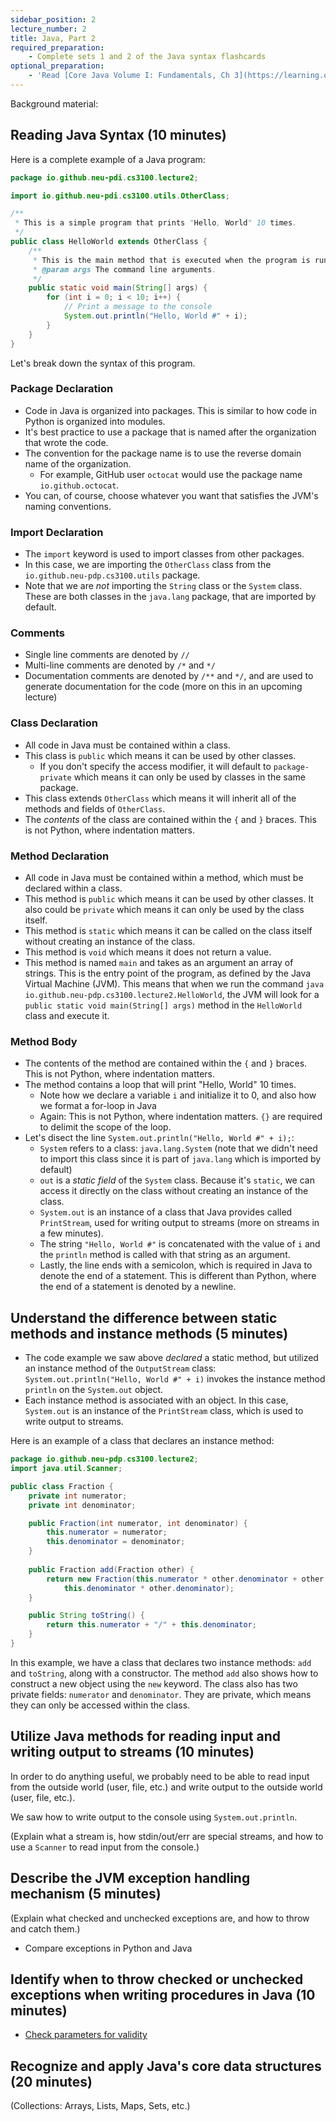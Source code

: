 ```yaml
---
sidebar_position: 2
lecture_number: 2
title: Java, Part 2
required_preparation: 
    - Complete sets 1 and 2 of the Java syntax flashcards
optional_preparation:
    - 'Read [Core Java Volume I: Fundamentals, Ch 3](https://learning.oreilly.com/library/view/core-java-volume/9780135328385/v1/ch3/index.xhtml#ch03lev1sec1)'
---
```


Background material:


## Reading Java Syntax (10 minutes)


Here is a complete example of a Java program:

```java title="HelloWorld.java"
package io.github.neu-pdi.cs3100.lecture2;

import io.github.neu-pdi.cs3100.utils.OtherClass;

/**
 * This is a simple program that prints "Hello, World" 10 times.
 */
public class HelloWorld extends OtherClass {
    /**
     * This is the main method that is executed when the program is run.
     * @param args The command line arguments.
     */
    public static void main(String[] args) {
        for (int i = 0; i < 10; i++) {
            // Print a message to the console
            System.out.println("Hello, World #" + i);
        }
    }
}
```
Let's break down the syntax of this program.
### Package Declaration
- Code in Java is organized into packages. This is similar to how code in Python is organized into modules.
- It's best practice to use a package that is named after the organization that wrote the code.
- The convention for the package name is to use the reverse domain name of the organization.
    - For example, GitHub user `octocat` would use the package name `io.github.octocat`.
- You can, of course, choose whatever you want that satisfies the JVM's naming conventions.

### Import Declaration
- The `import` keyword is used to import classes from other packages.
- In this case, we are importing the `OtherClass` class from the `io.github.neu-pdp.cs3100.utils` package.
- Note that we are *not* importing the `String` class or the `System` class. These are both classes in the `java.lang` package, that are imported by default. 

### Comments
- Single line comments are denoted by `//`
- Multi-line comments are denoted by `/*` and `*/`
- Documentation comments are denoted by `/**` and `*/`, and are used to generate documentation for the code (more on this in an upcoming lecture)

### Class Declaration
- All code in Java must be contained within a class.
- This class is `public` which means it can be used by other classes.
   - If you don't specify the access modifier, it will default to `package-private` which means it can only be used by classes in the same package.
- This class extends `OtherClass` which means it will inherit all of the methods and fields of `OtherClass`.
- The *contents* of the class are contained within the `{` and `}` braces. This is not Python, where indentation matters.

### Method Declaration
- All code in Java must be contained within a method, which must be declared within a class.
- This method is `public` which means it can be used by other classes. It also could be `private` which means it can only be used by the class itself.
- This method is `static` which means it can be called on the class itself without creating an instance of the class.
- This method is `void` which means it does not return a value.
- This method is named `main` and takes as an argument an array of strings. This is the entry point of the program, as defined by the Java Virtual Machine (JVM). This means that when we run the command `java io.github.neu-pdp.cs3100.lecture2.HelloWorld`, the JVM will look for a `public static void main(String[] args)` method in the `HelloWorld` class and execute it.

### Method Body
- The contents of the method are contained within the `{` and `}` braces. This is not Python, where indentation matters.
- The method contains a loop that will print "Hello, World" 10 times.
    - Note how we declare a variable `i` and initialize it to 0, and also how we format a for-loop in Java
    - Again: This is not Python, where indentation matters. `{}` are required to delimit the scope of the loop.
- Let's disect the line `System.out.println("Hello, World #" + i);`:
    - `System` refers to a class: `java.lang.System` (note that we didn't need to import this class since it is part of `java.lang` which is imported by default)
    - `out` is a *static field* of the `System` class. Because it's `static`, we can access it directly on the class without creating an instance of the class.
    - `System.out` is an instance of a class that Java provides called `PrintStream`, used for writing output to streams (more on streams in a few minutes).
    - The string `"Hello, World #"` is concatenated with the value of `i` and the `println` method is called with that string as an argument.
    - Lastly, the line ends with a semicolon, which is required in Java to denote the end of a statement. This is different than Python, where the end of a statement is denoted by a newline.

## Understand the difference between static methods and instance methods (5 minutes)

- The code example we saw above *declared* a static method, but utilized an instance method of the `OutputStream` class: `System.out.println("Hello, World #" + i)` invokes the instance method `println` on the `System.out` object.
- Each instance method is associated with an object. In this case, `System.out` is an instance of the `PrintStream` class, which is used to write output to streams.

Here is an example of a class that declares an instance method:
```java
package io.github.neu-pdp.cs3100.lecture2;
import java.util.Scanner;

public class Fraction {
    private int numerator;
    private int denominator;

    public Fraction(int numerator, int denominator) {
        this.numerator = numerator;
        this.denominator = denominator;
    }
    
    public Fraction add(Fraction other) {
        return new Fraction(this.numerator * other.denominator + other.numerator * this.denominator,
            this.denominator * other.denominator);
    }

    public String toString() {
        return this.numerator + "/" + this.denominator;
    }
}
```

In this example, we have a class that declares two instance methods: `add` and `toString`, along with a constructor.
The method `add` also shows how to construct a new object using the `new` keyword.
The class also has two private fields: `numerator` and `denominator`.
They are private, which means they can only be accessed within the class.

## Utilize Java methods for reading input and writing output to streams (10 minutes)
In order to do anything useful, we probably need to be able to read input from the outside world (user, file, etc.) and write output to the outside world (user, file, etc.).

We saw how to write output to the console using `System.out.println`.

(Explain what a stream is, how stdin/out/err are special streams, and how to use a `Scanner` to read input from the console.)

## Describe the JVM exception handling mechanism (5 minutes)

(Explain what checked and unchecked exceptions are, and how to throw and catch them.)

- Compare exceptions in Python and Java
## Identify when to throw checked or unchecked exceptions when writing procedures in Java (10 minutes)

- [Check parameters for validity](https://learning.oreilly.com/library/view/effective-java-3rd/9780134686097/ch8.xhtml#lev49)

## Recognize and apply Java's core data structures (20 minutes)

(Collections: Arrays, Lists, Maps, Sets, etc.)

